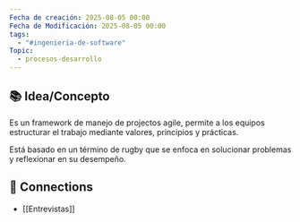 ```yaml
---
Fecha de creación: 2025-08-05 00:00
Fecha de Modificación: 2025-08-05 00:00
tags:
  - "#ingeniería-de-software"
Topic:
  - procesos-desarrollo
---
```



## 📚 Idea/Concepto 

Es un framework de manejo de projectos agile, permite a los equipos estructurar el trabajo mediante valores, principios y prácticas.

Está basado en un término de rugby que se enfoca en solucionar problemas y reflexionar en su desempeño.

## 🔗 Connections
- [[Entrevistas]]